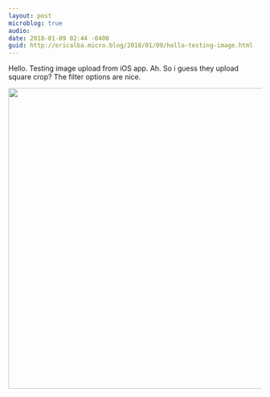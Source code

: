 ```yaml
---
layout: post
microblog: true
audio: 
date: 2018-01-09 02:44 -0400
guid: http://ericalba.micro.blog/2018/01/09/hello-testing-image.html
---
```

Hello. Testing image upload from iOS app.
Ah. So i guess they upload square crop? The filter options are nice. 

<img src="http://micro.ericalba.com/uploads/2018/2f2f267f7d.jpg" width="599" height="600" />
